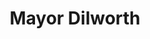 ---
pid: RS24
title: Mayor Dilworth
location_transcription: Dilworth Plaza
zipcode: '19134'
outside_phl: 
neighborhood: Port Richmond
age: '64'
age_range: 60-69
instagram: 
image_file_name: RS_24.jpg
proposal_transcription: standing statue
topic: Figure,Philadelphia
topic_summary: 0, 0
type: Sculpture Statue
keywords_other: 
credit: IG Philly Revive
image_labels: 
twitter: 
facebook: 
permalink: "/monuments/rs24/"
layout: item-page
---